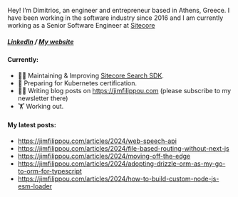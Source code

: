 Hey! I’m Dimitrios, an engineer and entrepreneur based in Athens, Greece. I have been working in the software industry
since 2016 and I am currently working as a Senior Software Engineer at [Sitecore](https://sitecore.com/)

<h5>
<a href="https://www.linkedin.com/in/jimfilippou">LinkedIn<a/> /
<a target="__blank" href="https://jimfilippou.com">My website<a/>
</h5>

#### Currently:

- 👨‍💻 Maintaining & Improving [Sitecore Search SDK](https://www.sitecore.com/products/search).
- 📖 Preparing for Kubernetes certification.
- ✍🏻 Writing blog posts on https://jimfilippou.com (please subscribe to my newsletter there)
- 🏋️ Working out.

#### My latest posts:

- https://jimfilippou.com/articles/2024/web-speech-api
- https://jimfilippou.com/articles/2024/file-based-routing-without-next-js
- https://jimfilippou.com/articles/2024/moving-off-the-edge
- https://jimfilippou.com/articles/2024/adopting-drizzle-orm-as-my-go-to-orm-for-typescript
- https://jimfilippou.com/articles/2024/how-to-build-custom-node-js-esm-loader
